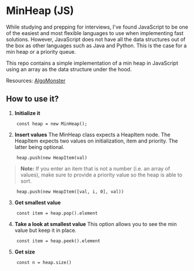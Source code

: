 # MinHeap (JS)

While studying and prepping for interviews, I've found JavaScript to be one of the easiest and most flexible languages to use when implementing fast solutions. However, JavaScript does not have all the data structures out of the box as other languages such as Java and Python. This is the case for a min heap or a priority queue.

This repo contains a simple implementation of a min heap in JavaScript using an array as the data structure under the hood.

Resources: [AlgoMonster](https://algo.monster/problems/heap_intro)

## How to use it?

1. **Initialize it**
```
    const heap = new MinHeap();
```

2. **Insert values**
The MinHeap class expects a HeapItem node. The HeapItem expects two values on initialization, item and priority. The latter being optional.
```
    heap.push(new HeapItem(val)
```

> **Note:** If you enter an item that is not a number (i.e. an array of values), make sure to provide a priority value so the heap is able to sort.
```
    heap.push(new HeapItem([val, i, 0], val))
```

3. **Get smallest value**
```
    const item = heap.pop().element
```

4. **Take a look at smallest value**
This option allows you to see the min value but keep it in place.
```
    const item = heap.peek().element
```

5. **Get size**
```
    const n = heap.size()
```